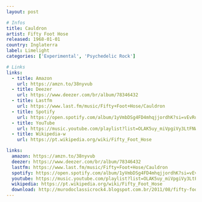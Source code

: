 ```yaml
---
layout: post

# Infos
title: Cauldron
artist: Fifty Foot Hose
released: 1968-01-01
country: Inglaterra
label: Limelight
categories: ['Experimental', 'Psychedelic Rock']

# Links
links:
  - title: Amazon
    url: https://amzn.to/38nyvub
  - title: Deezer
    url: https://www.deezer.com/br/album/78346432
  - title: Lastfm
    url: https://www.last.fm/music/Fifty+Foot+Hose/Cauldron
  - title: Spotify
    url: https://open.spotify.com/album/1yVmbDSg4FD4mhqjjordhK?si=vEvRuVn3QuCw-rTUFB-7tA
  - title: YouTube
    url: https://music.youtube.com/playlist?list=OLAK5uy_miVpgiVy3LtFNWnq1hyi3oh3EVo-zZciE
  - title: Wikipedia-w
    url: https://pt.wikipedia.org/wiki/Fifty_Foot_Hose

links:
  amazon: https://amzn.to/38nyvub
  deezer: https://www.deezer.com/br/album/78346432
  lastfm: https://www.last.fm/music/Fifty+Foot+Hose/Cauldron
  spotify: https://open.spotify.com/album/1yVmbDSg4FD4mhqjjordhK?si=vEvRuVn3QuCw-rTUFB-7tA
  youtube: https://music.youtube.com/playlist?list=OLAK5uy_miVpgiVy3LtFNWnq1hyi3oh3EVo-zZciE
  wikipedia: https://pt.wikipedia.org/wiki/Fifty_Foot_Hose
  download: http://murodoclassicrock4.blogspot.com.br/2011/08/fifty-foot-hose-cauldron-1967.html
---
```

